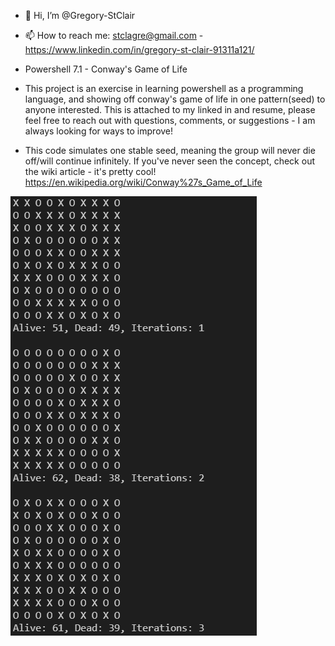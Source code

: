 - 👋 Hi, I’m @Gregory-StClair

- 📫 How to reach me: stclagre@gmail.com - https://www.linkedin.com/in/gregory-st-clair-91311a121/

- Powershell 7.1 - Conway's Game of Life

- This project is an exercise in learning powershell as a programming language, and showing off conway's game of life in one pattern(seed) to anyone interested. This is attached to my linked in and resume, please feel free to reach out with questions, comments, or suggestions - I am always looking for ways to improve!

- This code simulates one stable seed, meaning the group will never die off/will continue infinitely. If you've never seen the concept, check out the wiki article - it's pretty cool! https://en.wikipedia.org/wiki/Conway%27s_Game_of_Life

![Image](https://github.com/Greg-StClair/Powershell-Conways-Game-of-Life/blob/main/Game%20of%20Life%20Preview.png)
